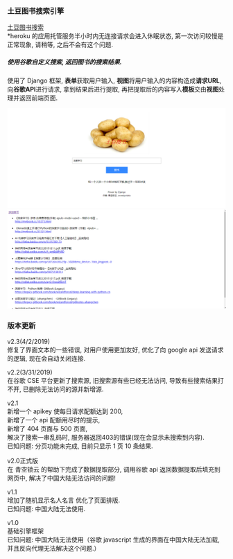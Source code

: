 
### 土豆图书搜索引擎<br>
<a href="https://search-books.herokuapp.com/">土豆图书搜索</a><br>
*heroku 的应用托管服务半小时内无连接请求会进入休眠状态, 第一次访问较慢是正常现象, 请稍等, 之后不会有这个问题.

##### 使用谷歌自定义搜索, 返回图书的搜索结果. <br>
使用了 Django 框架, <b>表单</b>获取用户输入, <b>视图</b>将用户输入的内容构造成<b>请求URL</b>, 向<b>谷歌API</b>进行请求, 拿到结果后进行提取, 再把提取后的内容写入<b>模板</b>交由<b>视图</b>处理并返回前端页面. <br>

![搜索引擎](https://raw.githubusercontent.com/justsweetpotato/makedown-img-store/master/search/10.png)
![搜索结果](https://raw.githubusercontent.com/justsweetpotato/makedown-img-store/master/search/11.png)


### 版本更新
v2.3(4/2/2019)<br>
修复了界面文本的一些错误, 对用户使用更加友好, 优化了向 google api 发送请求的逻辑, 现在会自动关闭连接.

v2.2(3/31/2019)<br>
在谷歌 CSE 平台更新了搜索源, 旧搜索源有些已经无法访问, 导致有些搜索结果打不开, 已删除无法访问的源并新增源.

v2.1<br>
新增一个 apikey 使每日请求配额达到 200,<br> 
新增了一个 api 配额用尽时的提示,<br> 
新增了 404 页面与 500 页面,<br>
解决了搜索一串乱码时, 服务器返回403的错误(现在会显示未搜索到内容).<br>
已知问题: 分页功能未完成, 目前只显示 1 页 10 条结果.

v2.0正式版<br>
在 青空锁云 的帮助下完成了数据提取部分, 调用谷歌 api 返回数据提取后填充到网页中, 解决了中国大陆无法访问的问题!

v1.1<br>
增加了随机显示名人名言 优化了页面排版.<br>
已知问题: 中国大陆无法使用.

v1.0<br>
基础引擎框架<br>
已知问题: 中国大陆无法使用（谷歌 javascript 生成的界面在中国大陆无法加载, 并且反向代理无法解决这个问题.）<br>

